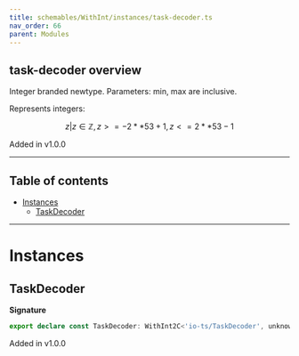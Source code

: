```yaml
---
title: schemables/WithInt/instances/task-decoder.ts
nav_order: 66
parent: Modules
---
```


## task-decoder overview

Integer branded newtype. Parameters: min, max are inclusive.

Represents integers:

```math
 { z | z ∈ ℤ, z >= -2 ** 53 + 1, z <= 2 ** 53 - 1 }
```

Added in v1.0.0

---

<h2 class="text-delta">Table of contents</h2>

- [Instances](#instances)
  - [TaskDecoder](#taskdecoder)

---

# Instances

## TaskDecoder

**Signature**

```ts
export declare const TaskDecoder: WithInt2C<'io-ts/TaskDecoder', unknown>
```

Added in v1.0.0
